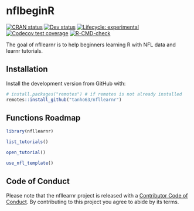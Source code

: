 
<!-- README.md is generated from README.Rmd. Please edit that file -->

# nflbeginR

<!-- badges: start -->

[![CRAN
status](https://img.shields.io/cran/v/nflfastr?style=flat-square&logo=R&label=CRAN)](https://CRAN.R-project.org/package=nfllearnr)
[![Dev
status](https://img.shields.io/github/r-package/v/tanho63/nfllearnr/main?label=dev&style=flat-square&logo=github)](https://github.com/tanho63/nfllearnr)
[![Lifecycle:
experimental](https://img.shields.io/badge/lifecycle-experimental-orange.svg?style=flat-square)](https://www.tidyverse.org/lifecycle/#experimental)
[![Codecov test
coverage](https://codecov.io/gh/tanho63/nfllearnr/branch/main/graph/badge.svg)](https://codecov.io/gh/tanho63/nfllearnr?branch=main)
[![R-CMD-check](https://img.shields.io/github/workflow/status/tanho63/nfllearnr/R-CMD-check?label=R%20check&style=flat-square&logo=github)](https://github.com/tanho63/nfllearnr/actions)
<!-- badges: end -->

The goal of nfllearnr is to help beginners learning R with NFL data and
learnr tutorials.

## Installation

Install the development version from GitHub with:

``` r
# install.packages("remotes") # if remotes is not already installed
remotes::install_github("tanho63/nfllearnr")
```

## Functions Roadmap

``` r
library(nfllearnr)

list_tutorials()

open_tutorial()

use_nfl_template()
```

## Code of Conduct

Please note that the nfllearnr project is released with a [Contributor
Code of Conduct](CODE_OF_CONDUCT.md). By contributing to this project
you agree to abide by its terms.
